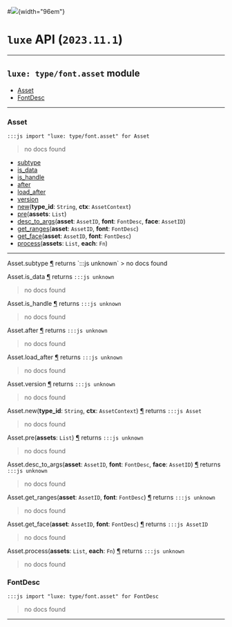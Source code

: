 #![](../../../../../../images/luxe-dark.svg){width="96em"}

# `luxe` API (`2023.11.1`)  


---

## `luxe: type/font.asset` module

- [Asset](#asset)   
- [FontDesc](#fontdesc)   

---

### Asset
`:::js import "luxe: type/font.asset" for Asset`
> no docs found

- [subtype](#Asset.subtype)
- [is_data](#Asset.is_data)
- [is_handle](#Asset.is_handle)
- [after](#Asset.after)
- [load_after](#Asset.load_after)
- [version](#Asset.version)
- [new](#Asset.new+2)(**type_id**: `String`, **ctx**: `AssetContext`)
- [pre](#Asset.pre)(**assets**: `List`)
- [desc_to_args](#Asset.desc_to_args+3)(**asset**: `AssetID`, **font**: `FontDesc`, **face**: `AssetID`)
- [get_ranges](#Asset.get_ranges+2)(**asset**: `AssetID`, **font**: `FontDesc`)
- [get_face](#Asset.get_face+2)(**asset**: `AssetID`, **font**: `FontDesc`)
- [process](#Asset.process+2)(**assets**: `List`, **each**: `Fn`)

<hr/>
<endpoint module="luxe: type/font.asset" class="Asset" signature="subtype"></endpoint>
<signature id="Asset.subtype">Asset.subtype
<a class="headerlink" href="#Asset.subtype" title="Permanent link">¶</a></signature>
<span class='api_ret'>returns</span> `:::js unknown`
> no docs found   

<endpoint module="luxe: type/font.asset" class="Asset" signature="is_data"></endpoint>
<signature id="Asset.is_data">Asset.is_data
<a class="headerlink" href="#Asset.is_data" title="Permanent link">¶</a></signature>
<span class='api_ret'>returns</span> `:::js unknown`
> no docs found   

<endpoint module="luxe: type/font.asset" class="Asset" signature="is_handle"></endpoint>
<signature id="Asset.is_handle">Asset.is_handle
<a class="headerlink" href="#Asset.is_handle" title="Permanent link">¶</a></signature>
<span class='api_ret'>returns</span> `:::js unknown`
> no docs found   

<endpoint module="luxe: type/font.asset" class="Asset" signature="after"></endpoint>
<signature id="Asset.after">Asset.after
<a class="headerlink" href="#Asset.after" title="Permanent link">¶</a></signature>
<span class='api_ret'>returns</span> `:::js unknown`
> no docs found   

<endpoint module="luxe: type/font.asset" class="Asset" signature="load_after"></endpoint>
<signature id="Asset.load_after">Asset.load_after
<a class="headerlink" href="#Asset.load_after" title="Permanent link">¶</a></signature>
<span class='api_ret'>returns</span> `:::js unknown`
> no docs found   

<endpoint module="luxe: type/font.asset" class="Asset" signature="version"></endpoint>
<signature id="Asset.version">Asset.version
<a class="headerlink" href="#Asset.version" title="Permanent link">¶</a></signature>
<span class='api_ret'>returns</span> `:::js unknown`
> no docs found   

<endpoint module="luxe: type/font.asset" class="Asset" signature="new(type_id : String, ctx : AssetContext)"></endpoint>
<signature id="Asset.new+2">Asset.new(**type_id**: `String`, **ctx**: `AssetContext`)
<a class="headerlink" href="#Asset.new+2" title="Permanent link">¶</a></signature>
<span class='api_ret'>returns</span> `:::js Asset`
> no docs found   

<endpoint module="luxe: type/font.asset" class="Asset" signature="pre(assets : List)"></endpoint>
<signature id="Asset.pre">Asset.pre(**assets**: `List`)
<a class="headerlink" href="#Asset.pre" title="Permanent link">¶</a></signature>
<span class='api_ret'>returns</span> `:::js unknown`
> no docs found   

<endpoint module="luxe: type/font.asset" class="Asset" signature="desc_to_args(asset : AssetID, font : FontDesc, face : AssetID)"></endpoint>
<signature id="Asset.desc_to_args+3">Asset.desc_to_args(**asset**: `AssetID`, **font**: `FontDesc`, **face**: `AssetID`)
<a class="headerlink" href="#Asset.desc_to_args+3" title="Permanent link">¶</a></signature>
<span class='api_ret'>returns</span> `:::js unknown`
> no docs found   

<endpoint module="luxe: type/font.asset" class="Asset" signature="get_ranges(asset : AssetID, font : FontDesc)"></endpoint>
<signature id="Asset.get_ranges+2">Asset.get_ranges(**asset**: `AssetID`, **font**: `FontDesc`)
<a class="headerlink" href="#Asset.get_ranges+2" title="Permanent link">¶</a></signature>
<span class='api_ret'>returns</span> `:::js unknown`
> no docs found   

<endpoint module="luxe: type/font.asset" class="Asset" signature="get_face(asset : AssetID, font : FontDesc)"></endpoint>
<signature id="Asset.get_face+2">Asset.get_face(**asset**: `AssetID`, **font**: `FontDesc`)
<a class="headerlink" href="#Asset.get_face+2" title="Permanent link">¶</a></signature>
<span class='api_ret'>returns</span> `:::js AssetID`
> no docs found   

<endpoint module="luxe: type/font.asset" class="Asset" signature="process(assets : List, each : Fn)"></endpoint>
<signature id="Asset.process+2">Asset.process(**assets**: `List`, **each**: `Fn`)
<a class="headerlink" href="#Asset.process+2" title="Permanent link">¶</a></signature>
<span class='api_ret'>returns</span> `:::js unknown`
> no docs found   

### FontDesc
`:::js import "luxe: type/font.asset" for FontDesc`
> no docs found


<hr/>
